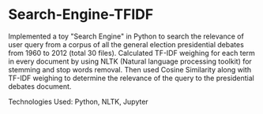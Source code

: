 # Search-Engine-TFIDF

Implemented a toy "Search Engine" in Python to search the relevance of user query from a corpus of all the general election presidential debates from 1960 to 2012 (total 30 files). Calculated TF-IDF weighing for each term in every document by using NLTK (Natural language processing toolkit) for stemming and stop words removal. Then used Cosine Similarity along with TF-IDF weighing to determine the relevance of the query to the presidential debates document.

Technologies Used: Python, NLTK, Jupyter